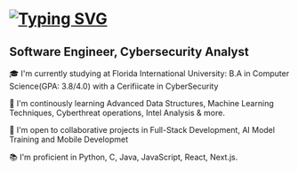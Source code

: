 [![Typing SVG](https://readme-typing-svg.demolab.com?font=Fira+Code&size=30&pause=1000&color=823DF7&width=435&lines=Hello+I'm+Francesco!;What+is+up!%3F%F0%9F%90%88%E2%80%8D%E2%AC%9B)](https://git.io/typing-svg)
===
**Software Engineer, Cybersecurity Analyst**
---

🎓 I'm currently studying at Florida International University: B.A in Computer Science(GPA: 3.8/4.0) with a Cerifiicate in CyberSecurity

🌱 I'm continously learning Advanced Data Structures, Machine Learning Techniques, Cyberthreat operations, Intel Analysis & more.

👯 I'm open to collaborative projects in Full-Stack Development, AI Model Training and Mobile Developmet

📚 I'm proficient in Python, C, Java, JavaScript, React, Next.js.
